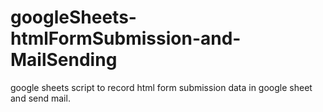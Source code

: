 # googleSheets-htmlFormSubmission-and-MailSending
google sheets script to record html form submission data in google sheet and send mail.

